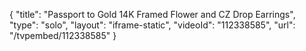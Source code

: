 {
    "title": "Passport to Gold 14K Framed Flower and CZ Drop Earrings",
    "type": "solo",
    "layout": "iframe-static",
    "videoId": "112338585",
    "url": "\/tvpembed\/112338585"
}